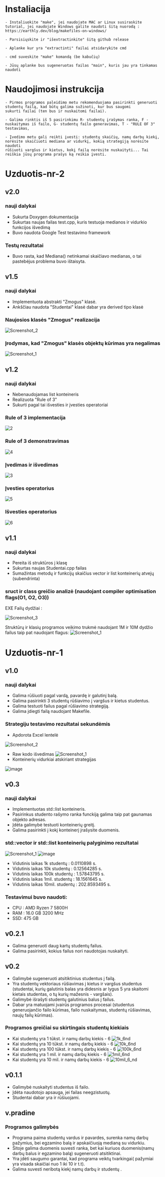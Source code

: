 # Instaliacija 
```
- Instaliuokite "make", jei naudojate MAC ar Linux susiraskite tutorial, jei naudojate Windows galite naudoti šitą nuorodą :
https://earthly.dev/blog/makefiles-on-windows/

- Parsisiųskite ir "išextractinkite" šitą github release

- Aplanke kur yra "extractinti" failai atsidarykite cmd

- cmd suveskite "make" komandą (be kabučių)

- Jūsų aplanke bus sugeneruotas failas "main", kuris jau yra tinkamas naudoti

```
# Naudojimosi instrukcija 
```
- Pirmos programos paleidimo metu rekomenduojama pasirinkti generuoti studentų failą, kad būtų galima sužinoti, kur bus saugomi
sukurti failai (ten bus ir nuskaitomi failai).

- Galima rinktis iš 5 pasirinkimu R- studentų įrašymas ranka, F - nuskaitymas iš failo, G- studentų failo generavimas, T - "RULE OF 3" testavimas,

- Įvedimo metu gali reikti įvesti: studentų skaičių, namų darbų kiekį, norėsite skaičiuoti mediana ar vidurkį, kokią strategiją norėsite naudoti
rūšiuoti vargšus ir kietus, kokį failą norėsite nuskaityti... Tai reiškia jūsų programa prašys ką reikia įvesti.

```
# Uzduotis-nr-2
## v2.0 
### nauji dalykai 
* Sukurta Doxygen dokumentacija
* Sukurtas naujas failas test.cpp, kuris testuoja medianos ir vidurkio funkcijos išvedimą
* Buvo naudota Google Test testavimo framework

### Testų rezultatai
* Buvo rasta, kad Mediana() netinkamai skaičiavo medianas, o tai pastebėjus problema buvo ištaisyta.


## v1.5 
### nauji dalykai 
* Implementuota abstrakti "Zmogus" klasė.
* Ankščiau naudota "Studentai" klasė dabar yra derived tipo klasė

### Naujosios klasės "Zmogus" realizacija 
![Screenshot_2](https://github.com/laurinykas/Uzduotis-nr-2/assets/112711939/4f2c206b-1d7d-4281-9917-1d17a6f4469c)

### Įrodymas, kad "Zmogus" klasės objektų kūrimas yra negalimas
![Screenshot_1](https://github.com/laurinykas/Uzduotis-nr-2/assets/112711939/0b7d5ad9-80b2-4c24-ad8b-934914efcb65)


## v1.2
### nauji dalykai 
* Nebenaudojamas list konteineris
* Realizuota "Rule of 3"
* Sukurti pagal tai išvesties ir įvesties operatoriai  
### Rule of 3 implementacija 
![2](https://github.com/laurinykas/Uzduotis-nr-2/assets/112711939/a6b68eaf-4532-4dcb-af5d-1a8343860eab)
### Rule of 3 demonstravimas 
![4](https://github.com/laurinykas/Uzduotis-nr-2/assets/112711939/4ff5a097-27cd-48f8-9c67-f0a6124e58dd)
### Įvedimas ir išvedimas
![3](https://github.com/laurinykas/Uzduotis-nr-2/assets/112711939/d7075419-00c5-47ae-8a84-d643312ca69f)
### Įvesties operatorius 
![5](https://github.com/laurinykas/Uzduotis-nr-2/assets/112711939/19010912-394a-46c6-aeab-1c3bf496dd43)
### Išvesties operatorius 
![6](https://github.com/laurinykas/Uzduotis-nr-2/assets/112711939/c3303235-1251-4623-9c09-b45952994f00)






## v1.1
### nauji dalykai 
* Pereita iš struktūros į klasę
* Sukurtas naujas Studentai.cpp failas
* Sumažintas metodų ir funkcijų skaičius vector ir list konteinerių atvejų (subendrinta)

### sruct ir class greičio analizė (naudojant compiler optimisation flags(O1, O2, O3))
 EXE Failų dydžiai :

 
![Screenshot_3](https://github.com/laurinykas/Uzduotis-nr-2/assets/112711939/0e9b151c-6bfc-4938-94e0-66df9b7312e8)

Struktūrų ir klasių programos veikimo trukmė naudojant 1M ir 10M dydžio failus taip pat naudojant flagus:
![Screenshot_1](https://github.com/laurinykas/Uzduotis-nr-2/assets/112711939/be58dfcd-4baf-474f-a088-4b1c754bfe66)


# Uzduotis-nr-1
## v1.0 
### nauji dalykai
* Galima rūšiuoti pagal vardą, pavardę ir galutinį balą.
* Galima pasirinkti 3 studentų rūšiavimo į vargšus ir kietus studentus. 
* Galima testuoti failus pagal rūšiavimo strategiją.
* Galima įdiegti failą naudojant Makefile.

### Strategiju testavimo rezultatai sekundėmis
* Apdorota Excel lentelė


![Screenshot_2](https://github.com/laurinykas/Uzduotis-nr-1/assets/112711939/c1684dd1-0538-4a1d-83ae-7ef2aeb150de)
* Raw kodo išvedimas
![Screenshot_1](https://github.com/laurinykas/Uzduotis-nr-1/assets/112711939/5d3602ba-938d-4483-98ca-e528e362dc54)
* Konteinerių vidurkiai atskiriant strategijas

![image](https://github.com/laurinykas/Uzduotis-nr-1/assets/112711939/e34e6e45-8d56-4801-934b-e19126dbf0c5)






## v0.3 
### nauji dalykai
* Implementuotas std::list konteineris.
* Pasirinkus studento rašymo ranka funckiją galima taip pat gaunamas objekto adresas.
* Įdėta galimybė testuoti konteinerių greitį.
* Galima pasirinkti į kokį konteinerį įrašysite duomenis.
  
### std::vector ir std::list konteinerių palyginimo rezultatai

![Screenshot_1](https://github.com/laurinykas/Uzduotis-nr-1/assets/112711939/d1e92756-5aa9-4eb6-b7c0-dcac1237d786)
![image](https://github.com/laurinykas/Uzduotis-nr-1/assets/112711939/d26ef658-e736-4783-aee6-975f88f91c5d)

* Vidutinis laikas 1k studentų : 0.0110898 s.
* Vidutinis laikas 10k studentų : 0.12564285 s.
* Vidutinis laikas 100k studentų : 1.57843795 s.
* Vidutinis laikas 1mil. studentų : 18.1561645 s.
* Vidutinis laikas 10mil. studentų : 202.8593495 s. 
### Testavimui buvo naudoti:
*  CPU : AMD Ryzen 7 5800H
* RAM : 16.0 GB 3200 MHz
* SSD: 475 GB
  

## v0.2.1
* Galima generuoti daug kartų studentų failus.
* Galima pasirinkti, kokius failus nori naudotojas nuskaityti.

## v0.2 
* Galimybė sugeneruoti atsitiktinius studentus į failą.
* Yra studentų vektoriaus rūšiavimas į kietus ir vargšus studentus
  (studentai, kurių galutinis balas yra didesnis ar lygus 5 yra skaitomi kietais studentas, o tų kurių mažesnis - vargšais).
* Galimybė išrašyti studentų galutinius balus į failus.
* Dabar yra matuojami įvairūs programos procesai (studentus generuojančio failo kūrimas, failo nuskaitymas, studentų rūšiavimas, naujų failų kūrimas).

### Programos greičiai su skirtingais studentų kiekiais
* Kai studentų yra 1 tūkst. ir namų darbų kiekis - 6
![1k_6nd](https://github.com/laurinykas/Uzduotis-nr-1/assets/112711939/ef805dd6-036c-40a2-a704-5f26f6ad0f52)
* Kai studentų yra 10 tūkst. ir namų darbų kiekis - 6
![10k_6nd](https://github.com/laurinykas/Uzduotis-nr-1/assets/112711939/436c36b9-466d-4a25-8381-f326903b8f51)
* Kai studentų yra 100 tūkst. ir namų darbų kiekis - 6
![100k_6nd](https://github.com/laurinykas/Uzduotis-nr-1/assets/112711939/68b93e4f-1c8e-4110-91bc-df5de26c32c8)
* Kai studentų yra 1 mil. ir namų darbų kiekis - 6
![1mil_6nd](https://github.com/laurinykas/Uzduotis-nr-1/assets/112711939/56e4f1ea-1a90-4463-aaa1-07558df7fe6a)
* Kai studentų yra 10 mil. ir namų darbų kiekis - 6
![10mil_6_nd](https://github.com/laurinykas/Uzduotis-nr-1/assets/112711939/e4da4830-9bad-4926-afce-0569ca2a4e4f)


## v0.1.1
* Galimybė nuskaityti studentus iš failo.
* Įdėta naudotojo apsauga, jei failas neegzistuotų.
* Studentai dabar yra ir rūšiuojami.

## v.pradine 
### Programos galimybės
* Programa paima studentų vardus ir pavardes, surenka namų  darbų pažymius, bei egzamino balą ir apskaičiuoją medianą su vidurkiu.
* Šitoje galima duomenis suvesti ranka, bet kai kuriuos duomenis(namų darbų balus ir egzamino balą) sugeneruoti atsitiktinai.
* Yra įdėti saugumo garantai, kad programa veiktų tvarkingai( pažymiai yra visada skaičiai nuo 1 iki 10 ir t.t).
* Galima suvesti neribotą kiekį namų darbų ir studentų .
